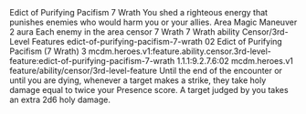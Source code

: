 <ability>
  <name>Edict of Purifying Pacifism</name>
  <cost>7 Wrath</cost>
  <flavor>You shed a righteous energy that punishes enemies who would harm you or your allies.</flavor>
  <keywords>
    <keyword>Area</keyword>
    <keyword>Magic</keyword>
  </keywords>
  <type>Maneuver</type>
  <distance>2 aura</distance>
  <target>Each enemy in the area</target>
  <metadata>
    <class>censor</class>
    <cost>7 Wrath</cost>
    <cost_amount>7</cost_amount>
    <cost_resource>Wrath</cost_resource>
    <feature_type>ability</feature_type>
    <file_dpath>Censor/3rd-Level Features</file_dpath>
    <item_id>edict-of-purifying-pacifism-7-wrath</item_id>
    <item_index>02</item_index>
    <item_name>Edict of Purifying Pacifism (7 Wrath)</item_name>
    <level>3</level>
    <scc>mcdm.heroes.v1:feature.ability.censor.3rd-level-feature:edict-of-purifying-pacifism-7-wrath</scc>
    <scdc>1.1.1:9.2.7.6:02</scdc>
    <source>mcdm.heroes.v1</source>
    <type>feature/ability/censor/3rd-level-feature</type>
  </metadata>
  <effects>
    <effect type="mundane">Until the end of the encounter or until you are dying, whenever a target makes a strike, they take holy damage equal to twice your Presence score. A target judged by you takes an extra 2d6 holy damage.</effect>
  </effects>
</ability>
